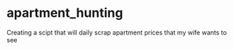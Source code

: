 # apartment_hunting
Creating a scipt that will daily scrap apartment prices that my wife wants to see
